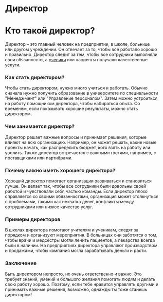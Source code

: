 # Директор

# Кто такой директор?

Директор – это главный человек на предприятии, в школе, больнице или другом учреждении. Он отвечает за то, чтобы всё работало хорошо и правильно. Директор следит за тем, чтобы все сотрудники выполняли свои обязанности, а [ученики](Ученик.md) или пациенты получали качественные услуги.

### Как стать директором?

Чтобы стать директором, нужно много учиться и работать. Обычно сначала нужно получить образование в университете по специальности "Менеджмент" или "Управление персоналом". Затем можно устроиться на работу помощником директора, чтобы набираться опыта. Со временем, если показывать хорошие результаты, можно стать директором.

### Чем занимается директор?

Директор решает важные вопросы и принимает решения, которые влияют на всю организацию. Например, он может решать, какие новые проекты начать, как распределить бюджет, кого взять на работу или уволить. Также директор встречается с важными гостями, например, с поставщиками или партнёрами.

### Почему важно иметь хорошего директора?

Хороший директор помогает организации развиваться и становиться лучше. Он делает так, чтобы все сотрудники были довольны своей работой и чувствовали себя частью команды. Если директор плохо справляется со своими обязанностями, организация может столкнуться с проблемами, такими как нехватка денег, конфликты между сотрудниками или низкое качество услуг.

### Примеры директоров

В школах директора помогают учителям и ученикам, следят за порядком и организуют мероприятия. В больницах они заботятся о том, чтобы врачи и медсёстры могли лечить пациентов, а лекарства всегда были в наличии. На предприятиях директора управляют производством и продажами, чтобы компания могла зарабатывать деньги и расти.

### Заключение

Быть директором непросто, но очень ответственно и важно. Это требует знаний, умений и большого желания помогать людям и делать свою работу хорошо. Поэтому, если тебе нравится управлять другими и принимать важные решения, возможно, однажды ты тоже станешь директором!